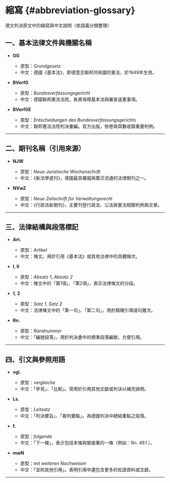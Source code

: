 # 縮寫 {#abbreviation-glossary}

德文判決原文中的縮寫與中文說明（依語義分類整理）

## 一、基本法律文件與機關名稱

- **GG**  
  - 原型：*Grundgesetz*  
  - 中文：德國《基本法》，即德意志聯邦共和國的憲法，於1949年生效。


- **BVerfG**  
  - 原型：*Bundesverfassungsgericht*  
  - 中文：德國聯邦憲法法院，負責保障基本法與審查違憲事項。

- **BVerfGE**  
  - 原型：*Entscheidungen des Bundesverfassungsgerichts*  
  - 中文：聯邦憲法法院判決彙編。官方出版，依卷與頁數收錄重要判例。

---

## 二、期刊名稱（引用來源）

- **NJW**  
  - 原型：*Neue Juristische Wochenschrift*  
  - 中文：《新法學週刊》，德國最具權威與廣泛流通的法律期刊之一。

- **NVwZ**  
  - 原型：*Neue Zeitschrift für Verwaltungsrecht*  
  - 中文：《行政法新期刊》，主要刊登行政法、公法與憲法相關判例與文章。

---

## 三、法律結構與段落標記

- **Art.**  
  - 原型：*Artikel*  
  - 中文：條文。用於引用《基本法》或其他法律中的具體條次。

- **I**, **II**  
  - 原型：*Absatz 1*, *Absatz 2*  
  - 中文：條文中的「第1項」、「第2項」，表示法律條文的分段。

- **1**, **2**  
  - 原型：*Satz 1*, *Satz 2*  
  - 中文：法律條文中的「第一句」、「第二句」，用於精確引導語句層次。

- **Rn.**  
  - 原型：*Randnummer*  
  - 中文：「編號段落」，用於判決書中的標準段落編號，方便引用。

***

## 四、引文與參照用語

- **vgl.**  
  - 原型：*vergleiche*  
  - 中文：「參見」、「比較」。常用於引用其他文獻或判決以補充說明。

- **Ls.**  
  - 原型：*Leitsatz*  
  - 中文：「判決要旨」、「裁判要點」。為德國判決中總結重點之段落。

- **f.**  
  - 原型：*folgende*  
  - 中文：「下一條」，表示包括本條與緊接著的一條（例如：Rn. 48 f.）。

- **mwN**  
  - 原型：*mit weiteren Nachweisen*  
  - 中文：「並附其他引用」。表明引用中還包含更多的佐證資料或文獻。

***
